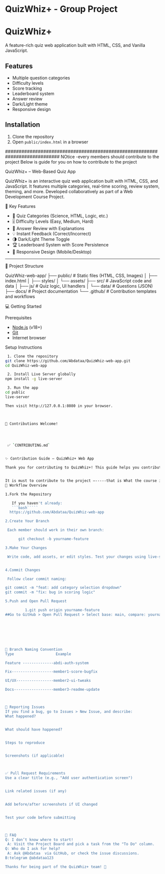 # QuizWhiz+ - Group Project
# QuizWhiz+

A feature-rich quiz web application built with HTML, CSS, and Vanilla JavaScript.

## Features
- Multiple question categories
- Difficulty levels
- Score tracking
- Leaderboard system
- Answer review
- Dark/Light theme
- Responsive design

## Installation
1. Clone the repository
2. Open `public/index.html` in a browser



############################################################################
NOtice -every members should contribute to the project 
Below is guide for you on how to contribute to the project


QuizWhiz+ – Web-Based Quiz App

QuizWhiz+ is an interactive quiz web application built with HTML, CSS, and JavaScript. It features multiple categories, real-time scoring, review system, theming, and more. Developed collaboratively as part of a Web Development Course Project.


🚀 Key Features

- 🧠 Quiz Categories (Science, HTML, Logic, etc.)
- 🎚️ Difficulty Levels (Easy, Medium, Hard)
- 📝 Answer Review with Explanations
- 💡 Instant Feedback (Correct/Incorrect)
- 🌗 Dark/Light Theme Toggle
- 🏆 Leaderboard System with Score Persistence
- 📱 Responsive Design (Mobile/Desktop)

---

📁 Project Structure


QuizWhiz-web-app/
 ├── public/ # Static files (HTML, CSS, Images)
 │ ├── index.html
 │ ├── styles/
 │ └── assets/
 ├── src/ # JavaScript code and data
 │ ├── js/ # Quiz logic, UI handlers
 │ └── data/ # Questions (JSON)
 ├── docs/ # Project documentation
 └── .github/ # Contribution templates and workflows



💻 Getting Started

Prerequisites

- [Node.js](https://nodejs.org/) (v18+)
- [Git](https://git-scm.com/)
- Internet browser

Setup Instructions

```bash
 1. Clone the repository
git clone https://github.com/Abdataa/QuizWhiz-web-app.git
cd QuizWhiz-web-app

 2. Install Live Server globally
npm install -g live-server

 3. Run the app
cd public
live-server

Then visit http://127.0.0.1:8080 in your browser.
 


🤝 Contributions Welcome!




 ✅ `CONTRIBUTING.md`


✨ Contribution Guide – QuizWhiz+ Web App

Thank you for contributing to QuizWhiz+! This guide helps you contribute effectively and consistently.


It is must to contribute to the project —-----that is What the course instructor said
🔧 Workflow Overview

1.Fork the Repository

   If you haven't already:
   ```bash`````
  https://github.com/Abdataa/QuizWhiz-web-app

2.Create Your Branch

 Each member should work in their own branch:

      git checkout -b yourname-feature

3.Make Your Changes

 Write code, add assets, or edit styles. Test your changes using live-server.


4.Commit Changes

 Follow clear commit naming:

git commit -m "feat: add category selection dropdown"
git commit -m "fix: bug in scoring logic"

5.Push and Open Pull Request

         1.git push origin yourname-feature
##Go to GitHub > Open Pull Request > Select base: main, compare: yourname-feature.







🧩 Branch Naming Convention
Type                   Example

Feature --------------abdi-auth-system

Fix-------------------member1-score-bugfix

UI/UX-----------------member2-ui-tweaks

Docs------------------member3-readme-update



🐛 Reporting Issues
If you find a bug, go to Issues > New Issue, and describe:
What happened?


What should have happened?


Steps to reproduce


Screenshots (if applicable)



✅ Pull Request Requirements
Use a clear title (e.g., "Add user authentication screen")


Link related issues (if any)


Add before/after screenshots if UI changed


Test your code before submitting



🧠 FAQ
Q: I don’t know where to start!
 A: Visit the Project Board and pick a task from the "To Do" column.
Q: Who do I ask for help?
 A: Ask @Abdataa  via GitHub, or check the issue discussions.
B:telegram @abdataa123

Thanks for being part of the QuizWhiz+ team! 🎉

